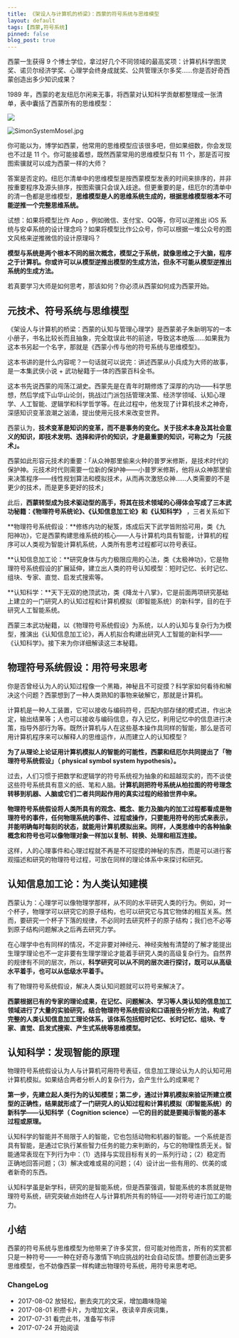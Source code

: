 ```yaml
---
title: 《架设人与计算机的桥梁》：西蒙的符号系统与思维模型
layout: default
tags: [西蒙,符号系统]
pinned: false
blog_post: true
---
```


西蒙一生获得 9 个博士学位，拿过好几个不同领域的最高奖项：计算机科学图灵奖、诺贝尔经济学奖、心理学会终身成就奖、公共管理沃尔多奖……你是否好奇西蒙创造出多少知识成果？                                           

                                
1989 年，西蒙的老友纽厄尔闲来无事，将西蒙对认知科学贡献都整理成一张清单，表中囊括了西蒙所有的思维模型：

![](http://openmindclub.qiniudn.com/omt/SimonSystemMosel.jpg)

![SimonSystemMosel.jpg](https://s2.ax1x.com/2019/05/05/E09sN4.jpg)

你可能以为，博学如西蒙，他常用的思维模型应该很多吧，但如果细数，你会发现也不过是 11 个。你可能接着想，既然西蒙常用的思维模型只有 11 个，那是否可按图索骥就可以成为西蒙一样的大师？

答案是否定的。纽厄尔清单中的思维模型是按西蒙模型发表的时间来排序的，并非按重要程序及源头排序，按图索骥只会误入歧途。但更重要的是，纽厄尔的清单中的清一色都是思维模型，**思维模型是人的思维系统生成的，根据思维模型根本不可能逆推一个完整思维系统。**

试想：如果将模型比作 App ，例如微信、支付宝、QQ等，你可以逆推出 iOS 系统与安卓系统的设计理念吗？如果将模型比作公众号，你可以根据一堆公众号的图文风格来逆推微信的设计原理吗？

**模型与系统是两个根本不同的层次概念，模型之于系统，就像思维之于大脑，程序之于计算机。你或许可以从模型逆推出模型的生成方法，但永不可能从模型逆推出系统的生成方法。**

若真要学习大师是如何思考，那该如何？你必须从西蒙如何成为西蒙开始。

## 元技术、符号系统与思维模型

《架设人与计算机的桥梁：西蒙的认知与管理心理学》是西蒙弟子朱新明写的一本小册子，书名比较长而且抽象，完全耽误此书的前途，导致这本绝版……如果我为这本书另起一个名字，那就是《西蒙小传与他的符号系统与思维模型》。

这本书讲的是什么内容呢？一句话就可以说完：讲述西蒙从小兵成为大师的故事，是一本集武侠小说 + 武功秘籍于一体的西蒙百科全书。

这本书先说西蒙的闯荡江湖史。西蒙先是在青年时期修炼了深厚的内功——科学思想，然后学成下山华山论剑，挑战过门派包括管理决策、经济学领域、认知心理学、人工智能、逻辑学和科学哲学等。在此过程中，他发现了计算机技术之神奇，深感知识变革浪潮之汹涌，提出使用元技术来改变世界。

西蒙认为，**技术变革是知识的变革，而不是事务的变化。关于技术本身及其社会意义的知识，即技术发明、选择和评价的知识，才是最重要的知识，可称之为「元技术」。**

西蒙如此形容元技术的重要：「从众神那里偷来火种的普罗米修斯，是技术时代的保护神。元技术时代则需要一位新的保护神——小普罗米修斯，他将从众神那里偷来决策程序——线性规划算法和模拟技术，从而再次激怒众神……人类需要的不是更少的技术，而是更多更好的技术」

此后，**西蒙转型成为技术驱动型的高手，将其在技术领域的心得体会写成了三本武功秘籍：《物理符号系统论》、《认知信息加工论》和《认知科学》** ，三者关系如下

**物理符号系统假设：**修练内功的秘笈，炼成后天下武学皆附拾可用，类《九阳神功》，它是西蒙构建思维系统的核心——人与计算机均具有智能，计算机的程序可以人类视为智能计算机系统，人类所有思考过程都可以符号表征。

**认知信息加工论：**研究身体与内力极限应用的心法，类《太极神功》，它是物理符号系统假设的扩展延伸，建立出人类的符号认知模型：短时记忆、长时记忆、组块、专家、直觉、启发式搜索等。

**认知科学：**天下无双的绝顶武功，类《降龙十八掌》，它是前面两项研究基础上建立的一门研究人的认知过程和计算机模拟（即智能系统）的新科学，目的在于研究人工智能系统。

西蒙三本武功秘籍，以《物理符号系统假设》为系统，以人的认知与复杂行为为模型，推演出《认知信息加工论》，再人机拟合构建出研究人工智能的新科学——《认知科学》。接下来为你详细解读这三本秘籍。

## 物理符号系统假设：用符号来思考

你是否曾经认为人的认知过程像一个黑箱，神秘且不可捉摸？科学家如何看待和解决这个问题？西蒙想到了一种人类熟知的事物来破解它，那就是计算机。

计算机是一种人工装置，它可以接收与编码符号，匹配内部存储的模式进，作出决定，输出结果等；人也可以接收与编码信息，存入记忆，利用记忆中的信息进行决策，指导外部行为等。既然计算机与人在这些基本操作具同样的智能，那么是否可用计算机程序来可以解释人的思维运作，从而建立人的认知模型？

**为了从理论上论证用计算机模拟人的智能的可能性，西蒙和纽厄尔共同提出了「物理符号系统假设」（ physical symbol system hypothesis）。**

过去，人们习惯于把数学和逻辑学的符号系统视为抽象的和超越现实的，而不谈使这些符号系统具有意义的纸、笔和人脑。**计算机则把符号系统从柏拉图的符号理念转移到机器、人脑或它们二者共同起作用的真实过程的经验世界中来。**

**物理符号系统假设将人类所具有的观念、概念、能力及脑内的加工过程都看成是物理符号的事件，任何物理系统的事件、过程或操作，只要能用符号的形式来表示，并能明确每时每刻的状态，就能用计算机模拟出来。同样，人类思维中的各种抽象概念和符号也可以像物理对象一样加以复制、转换、处理和相互连接。**

这样，人的心理事件和心理过程就不再是不可捉摸的神秘的东西，而是可以进行客观描述和研究的物理符号过程，可放在同样的理论体系中来探讨和研究。

## 认知信息加工论：为人类认知建模

西蒙认为：心理学可以像物理学那样，从不同的水平研究人类的行为。例如，对一个杯子，物理学可以研究它的原子结构，也可以研究它与其它物体的相互关系。然而，要研究一个杯子下落的规律，不必同时去研究杯子的原子结构；我们也不必等到原子结构问题解决之后再去研究力学。

在心理学中也有同样的情况，不定非要对神经元、神经突触有清楚的了解才能提出生理学理论也不一定非要有生理学理论才能着手研究人类的高级复杂行为。自然界的规律有不同的层次，所以，**科学研究可以从不同的层次进行探讨，既可以从高级水平着手，也可以从低级水平着手。**

有了物理符号系统假设，解决人类认知问题就可以符号来解决了。

**西蒙根据已有的专家的理论成果，在记忆、问题解决、学习等人类认知的信息加工领域进行了大量的实验研究，结合物理符号系统假设和口语报告分析方法，构成了完整的人类认知信息加工理论体系，该体系包括短时记忆、长时记忆、组块、专家、直觉、启发式搜索、产生式系统等思维模型。**


## 认知科学：发现智能的原理

物理符号系统假设认为人与计算机可用符号表征，信息加工理论认为人的认知可用计算机模拟。如果结合两者分析人的复杂行为，会产生什么的成果呢？

**第一步，先建立起人类行为的认知模型；第二步，通过计算机模拟来验证所建立模型的正确性，结果就形成了一门研究人的认知过程和计算机模拟（即智能系统）的新科学——认知科学（ Cognition science）—它的目的就是要揭示智能的基本过程或原理。**

认知科学的智能并不局限于人的智能，它也包括动物和机器的智能。一个系统是否具有智能，是通过它执行某些智力任务的能力来判断的，与它的物理性质无关。智能通常表现在下列行为中：（1）选择与实现目标有关的一系列行动；（2）稳定而正确地回答问题；（3）解决或难或易的问题；（4）设计出一些有用的、优美的或者新奇的东西。

认知科学虽是新学科，研究的是智能系统，但是西蒙强调，智能系统的本质就是物理符号系统，研究突破点始终在人与计算机所共有的特征——对符号进行加工的能力。

## 小结

西蒙的符号系统与思维模型为他带来了许多奖赏，但可能对他而言，所有的奖赏都只是一种符号——一种在好奇与激情下响应挑战的社会自动反馈。想要创造出更多思维模型，也不妨像西蒙一样构建出物理符号系统，用符号来思考吧。


### ChangeLog

- 2017-08-02 放轻松，删去突兀的文采，增加趣味隐喻
- 2017-08-01 积攒卡片，为增加文采，夜读辛弃疾词集，
- 2017-07-31 看完此书，准备写书评
- 2017-07-24 开始阅读


